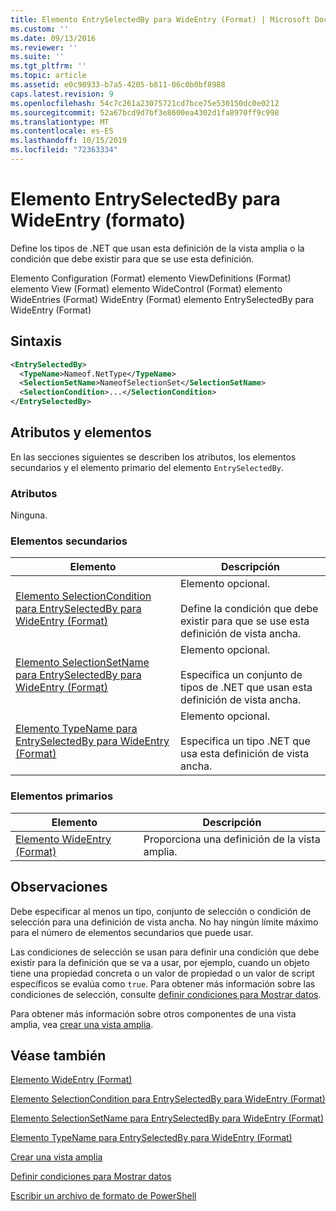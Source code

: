 ```yaml
---
title: Elemento EntrySelectedBy para WideEntry (Format) | Microsoft Docs
ms.custom: ''
ms.date: 09/13/2016
ms.reviewer: ''
ms.suite: ''
ms.tgt_pltfrm: ''
ms.topic: article
ms.assetid: e0c98933-b7a5-4205-b811-06c0b0bf8988
caps.latest.revision: 9
ms.openlocfilehash: 54c7c261a23075721cd7bce75e530150dc0e0212
ms.sourcegitcommit: 52a67bcd9d7bf3e8600ea4302d1fa8970ff9c998
ms.translationtype: MT
ms.contentlocale: es-ES
ms.lasthandoff: 10/15/2019
ms.locfileid: "72363334"
---
```

# <a name="entryselectedby-element-for-wideentry-format"></a>Elemento EntrySelectedBy para WideEntry (formato)

Define los tipos de .NET que usan esta definición de la vista amplia o la condición que debe existir para que se use esta definición.

Elemento Configuration (Format) elemento ViewDefinitions (Format) elemento View (Format) elemento WideControl (Format) elemento WideEntries (Format) WideEntry (Format) elemento EntrySelectedBy para WideEntry (Format)

## <a name="syntax"></a>Sintaxis

```xml
<EntrySelectedBy>
  <TypeName>Nameof.NetType</TypeName>
  <SelectionSetName>NameofSelectionSet</SelectionSetName>
  <SelectionCondition>...</SelectionCondition>
</EntrySelectedBy>
```

## <a name="attributes-and-elements"></a>Atributos y elementos

En las secciones siguientes se describen los atributos, los elementos secundarios y el elemento primario del elemento `EntrySelectedBy`.

### <a name="attributes"></a>Atributos

Ninguna.

### <a name="child-elements"></a>Elementos secundarios

|Elemento|Descripción|
|-------------|-----------------|
|[Elemento SelectionCondition para EntrySelectedBy para WideEntry (Format)](./selectioncondition-element-for-entryselectedby-for-widecontrol-format.md)|Elemento opcional.<br /><br /> Define la condición que debe existir para que se use esta definición de vista ancha.|
|[Elemento SelectionSetName para EntrySelectedBy para WideEntry (Format)](./selectionsetname-element-for-entryselectedby-for-widecontrol-format.md)|Elemento opcional.<br /><br /> Especifica un conjunto de tipos de .NET que usan esta definición de vista ancha.|
|[Elemento TypeName para EntrySelectedBy para WideEntry (Format)](./typename-element-for-entryselectedby-for-wideentry-format.md)|Elemento opcional.<br /><br /> Especifica un tipo .NET que usa esta definición de vista ancha.|

### <a name="parent-elements"></a>Elementos primarios

|Elemento|Descripción|
|-------------|-----------------|
|[Elemento WideEntry (Format)](./wideentry-element-for-widecontrol-format.md)|Proporciona una definición de la vista amplia.|

## <a name="remarks"></a>Observaciones

Debe especificar al menos un tipo, conjunto de selección o condición de selección para una definición de vista ancha. No hay ningún límite máximo para el número de elementos secundarios que puede usar.

Las condiciones de selección se usan para definir una condición que debe existir para la definición que se va a usar, por ejemplo, cuando un objeto tiene una propiedad concreta o un valor de propiedad o un valor de script específicos se evalúa como `true`. Para obtener más información sobre las condiciones de selección, consulte [definir condiciones para Mostrar datos](./defining-conditions-for-displaying-data.md).

Para obtener más información sobre otros componentes de una vista amplia, vea [crear una vista amplia](./creating-a-wide-view.md).

## <a name="see-also"></a>Véase también

[Elemento WideEntry (Format)](./wideentry-element-for-widecontrol-format.md)

[Elemento SelectionCondition para EntrySelectedBy para WideEntry (Format)](./selectioncondition-element-for-entryselectedby-for-widecontrol-format.md)

[Elemento SelectionSetName para EntrySelectedBy para WideEntry (Format)](./selectionsetname-element-for-entryselectedby-for-widecontrol-format.md)

[Elemento TypeName para EntrySelectedBy para WideEntry (Format)](./typename-element-for-entryselectedby-for-wideentry-format.md)

[Crear una vista amplia](./creating-a-wide-view.md)

[Definir condiciones para Mostrar datos](./defining-conditions-for-displaying-data.md)

[Escribir un archivo de formato de PowerShell](./writing-a-powershell-formatting-file.md)
